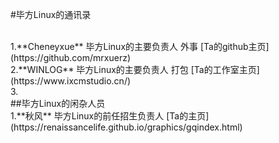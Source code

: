 #毕方Linux的通讯录

<br>
1.**Cheneyxue** 毕方Linux的主要负责人 外事 [Ta的github主页](https://github.com/mrxuerz)
<br>
2.**WINLOG**    毕方Linux的主要负责人 打包 [Ta的工作室主页](https://www.ixcmstudio.cn/)
<br>
3.
<br>
##毕方Linux的闲杂人员
<br>
1.**秋风** 毕方Linux的前任招生负责人 [Ta的主页](https://renaissancelife.github.io/graphics/gqindex.html)
